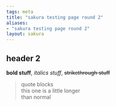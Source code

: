 ```yaml
---
tags: meta
title: "sakura testing page round 2"
aliases:
- "sakura testing page round 2"
layout: sakura
---
```


## header 2

**bold stuff**, *italics stuff*, ~~strikethrough stuff~~

> quote blocks  
> this one is a little longer  
> than normal
